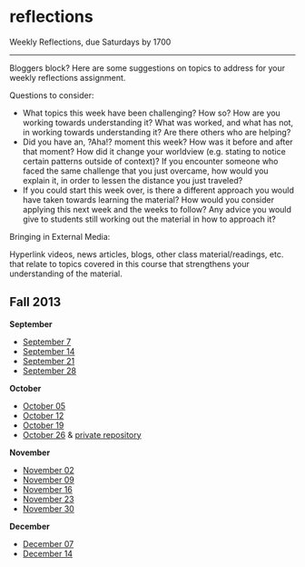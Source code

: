 reflections
===========
Weekly Reflections, due Saturdays by 1700

-----

Bloggers block?  Here are some suggestions on topics to address for your weekly reflections assignment.

Questions to consider:
  - What topics this week have been challenging?  How so?  How are you working towards understanding it?  What was worked, and what has not, in working towards understanding it?  Are there others who are helping?
  - Did you have an, ?Aha!? moment this week?  How was it before and after that moment?   How did it change your worldview (e.g. stating to notice certain patterns outside of context)? If you encounter someone who faced the same challenge that you just overcame, how would you explain it, in order to lessen the distance you just traveled?
  - If you could start this week over, is there a different approach you would have taken towards learning the material?  How would you consider applying this next week and the weeks to follow?  Any advice you would give to students still working out the material in how to approach it?

Bringing in External Media:

Hyperlink videos, news articles, blogs, other class material/readings, etc. that relate to topics covered in this course that strengthens your understanding of the material. 

Fall 2013
-----

**September**
  - [September 7](https://github.com/lauraccunningham/reflections/blob/master/2013-09-07.md)
  - [September 14](https://github.com/lauraccunningham/reflections/blob/master/2013-09-14.md)
  - [September 21](https://github.com/lauraccunningham/reflections/blob/master/2013-09-21.md)
  - [September 28](https://github.com/lauraccunningham/reflections/blob/master/2013-09-28.md)

**October**
  - [October 05](https://github.com/lauraccunningham/reflections/blob/master/2013-10-05.md)
  - [October 12](https://github.com/lauraccunningham/reflections/blob/master/2013-10-12.md)
  - [October 19](https://github.com/lauraccunningham/reflections/blob/master/2013-10-19.md)
  - [October 26](https://github.com/lauraccunningham/reflections/blob/master/2013-10-26.md) & [private repository](https://github.com/lauraccunningham/scaling-dangerzone/blob/master/privateReflection_2013-10-26.md)

**November**
  - [November 02](https://github.com/lauraccunningham/reflections/blob/master/2013-11-02.md)
  - [November 09](https://github.com/lauraccunningham/reflections/blob/master/2013-11-09.md)
  - [November 16](https://github.com/lauraccunningham/reflections/blob/master/2013-11-16.md)
  - [November 23](https://github.com/lauraccunningham/reflections/blob/master/2013-11-23.md)
  - [November 30](https://github.com/lauraccunningham/reflections/blob/master/2013-11-30.md)

**December**
  - [December 07](https://github.com/lauraccunningham/reflections/blob/master/2013-12-07.md)
  - [December 14](https://github.com/lauraccunningham/reflections/blob/master/2013-12-14.md)
